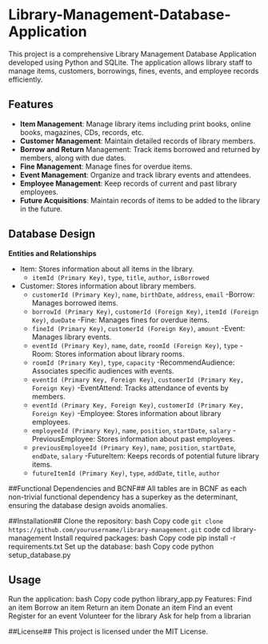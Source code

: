 # Library-Management-Database-Application
This project is a comprehensive Library Management Database Application developed using Python and SQLite. The application allows library staff to manage items, customers, borrowings, fines, events, and employee records efficiently.
## Features
- **Item Management**: Manage library items including print books, online books, magazines, CDs, records, etc.
- **Customer Management**: Maintain detailed records of library members.
- **Borrow and Return** Management: Track items borrowed and returned by members, along with due dates.
- **Fine Management**: Manage fines for overdue items.
- **Event Management**: Organize and track library events and attendees.
- **Employee Management**: Keep records of current and past library employees.
- **Future Acquisitions**: Maintain records of items to be added to the library in the future.
## Database Design
**Entities and Relationships**
- Item: Stores information about all items in the library.
  - `itemId (Primary Key)`, `type`, `title`, `author`, `isBorrowed`
- Customer: Stores information about library members.
  - `customerId (Primary Key)`, `name`, `birthDate`, `address`, `email`
-Borrow: Manages borrowed items.
  - `borrowId (Primary Key)`, `customerId (Foreign Key)`, `itemId (Foreign Key)`, `dueDate`
-Fine: Manages fines for overdue items.
  - `fineId (Primary Key)`, `customerId (Foreign Key)`, `amount`
-Event: Manages library events.
  - `eventId (Primary Key)`, `name`, `date`, `roomId (Foreign Key)`, `type`
-Room: Stores information about library rooms.
  - `roomId (Primary Key)`, `type`, `capacity`
-RecommendAudience: Associates specific audiences with events.
  - `eventId (Primary Key, Foreign Key)`, `customerId (Primary Key, Foreign Key)`
-EventAttend: Tracks attendance of events by members.
  - `eventId (Primary Key, Foreign Key)`, `customerId (Primary Key, Foreign Key)`
-Employee: Stores information about library employees.
  - `employeeId (Primary Key)`, `name`, `position`, `startDate`, `salary`
-PreviousEmployee: Stores information about past employees.
  - `previousEmployeeId (Primary Key)`, `name`, `position`, `startDate`, `endDate`, `salary`
-FutureItem: Keeps records of potential future library items.
  - `futureItemId (Primary Key)`, `type`, `addDate`, `title`, `author`

##Functional Dependencies and BCNF##
All tables are in BCNF as each non-trivial functional dependency has a superkey as the determinant, ensuring the database design avoids anomalies.

##Installation##
Clone the repository:
bash
Copy code
`git clone https://github.com/yourusername/library-management.git`
code cd library-management
Install required packages:
bash
Copy code
pip install -r requirements.txt
Set up the database:
bash
Copy code
python setup_database.py
## Usage ##
Run the application:
bash
Copy code
python library_app.py
Features:
Find an item
Borrow an item
Return an item
Donate an item
Find an event
Register for an event
Volunteer for the library
Ask for help from a librarian

##License##
This project is licensed under the MIT License.
